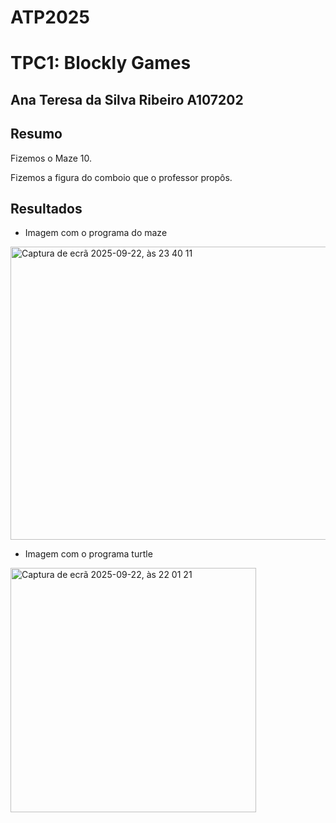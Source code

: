 # ATP2025
# TPC1: Blockly Games

## Ana Teresa da Silva Ribeiro  A107202

## Resumo
Fizemos o Maze 10.

Fizemos a figura do comboio que o professor propôs.

## Resultados

* Imagem com o programa do maze
<img width="851" height="469" alt="Captura de ecrã 2025-09-22, às 23 40 11" src="https://github.com/user-attachments/assets/6574d5f9-e2bb-45a2-a43b-b58b1bdf81fb" />

* Imagem com o programa turtle
<img width="393" height="391" alt="Captura de ecrã 2025-09-22, às 22 01 21" src="https://github.com/user-attachments/assets/b255651a-993f-4638-85ac-2b3460329f8e" />
